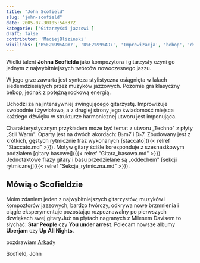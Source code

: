 ```yaml
---
title: "John Scofield"
slug: "john-scofield"
date: 2005-07-30T05:54:37Z
kategorie: ['Gitarzyści jazzowi']
draft: false
contributor: 'MaciejBlizinski'
wikilinks: ['B%E2%99%ADm7', 'D%E2%99%AD7', 'Improwizacja', 'bebop', 'd%C5%BAwi%C4%99k', 'gitara_basowa', 'jazz', 'rock', 'schemat_harmoniczny', 'sekcja_rytmiczna', 'staccato', 'swingowanie']
---
```

Wielki talent **Johna Scofielda** jako kompozytora i gita­rzysty czyni
go jednym z najwybitniejszych twórców nowoczesnego
jazzu<!-- link nie odnosił się do niczego: 'John Scofield' (PosixPath('John_Scofield.md')) links to 'jazz' (PosixPath('/no/path/exists')) and that does not exist -->.

W jego grze zawarta jest synteza stylistyczna osiągnięta w lalach
siedemdziesiątych przez muzyków jazzowych. Pozornie gra klasyczny
bebop<!-- link nie odnosił się do niczego: 'John Scofield' (PosixPath('John_Scofield.md')) links to 'bebop' (PosixPath('/no/path/exists')) and that does not exist -->, jednak z potężną rockową<!-- link nie odnosił się do niczego: 'John Scofield' (PosixPath('John_Scofield.md')) links to 'rock' (PosixPath('/no/path/exists')) and that does not exist -->
energią.

Uchodzi za najintensywniej swingującego<!-- link nie odnosił się do niczego: 'John Scofield' (PosixPath('John_Scofield.md')) links to 'swingowanie' (PosixPath('/no/path/exists')) and that does not exist -->
gitarzystę. Improwizuje<!-- link nie odnosił się do niczego: 'John Scofield' (PosixPath('John_Scofield.md')) links to 'Improwizacja' (PosixPath('/no/path/exists')) and that does not exist --> swobodnie i
żywiołowo, a z drugiej strony jego świadomość miejsca każdego
dźwięku<!-- link nie odnosił się do niczego: 'John Scofield' (PosixPath('John_Scofield.md')) links to 'dźwięk' (PosixPath('/no/path/exists')) and that does not exist --> w strukturze
harmonicznej<!-- link nie odnosił się do niczego: 'John Scofield' (PosixPath('John_Scofield.md')) links to 'schemat_harmoniczny' (PosixPath('/no/path/exists')) and that does not exist --> utworu jest imponująca.

Charakterystycznym przykładem może być temat z utworu „Techno" z płyty
„Still Warm". Oparty jest na dwóch akordach: B♭m7<!-- link nie odnosił się do niczego: 'John Scofield' (PosixPath('John_Scofield.md')) links to 'B♭m7' (PosixPath('/no/path/exists')) and that does not exist --> i
D♭7<!-- link nie odnosił się do niczego: 'John Scofield' (PosixPath('John_Scofield.md')) links to 'D♭7' (PosixPath('/no/path/exists')) and that does not exist -->. Zbudowany jest z krótkich, gęstych rytmicznie
fraz wykonanych [staccato]({{< relref "Staccato.md" >}}). Motyw gi­tary ściśle
koresponduje z szesnastkowym podziałem [gi­tary
basowej]({{< relref "Gitara_basowa.md" >}}). Jednotaktowe frazy gitary i basu
przedzielane są „oddechem" [sekcji
rytmicznej]({{< relref "Sekcja_rytmiczna.md" >}}).

## Mówią o Scofieldzie

Moim zdaniem jeden z najwybitniejszych gitarzystów, muzyków i
kompoztorów jazzowych, bardzo twórczy, odkrywa nowe brzmnienia i ciągle
eksperymentuje pozostając rozpoznawalny po pierwszych dzwiękach swej
gitary.Już na płytach nagranych z Milesem Davisem to słychać: **Star
People** czy **You under arrest**. Polecam nowsze albumy **Uberjam** czy
**Up All Nights**.

pozdrawiam
[Arkady](http://www.arkadymichalik.republika.pl)

Scofield, John<!-- link nie odnosił się do niczego: 'John Scofield' (PosixPath('John_Scofield.md')) links to 'kategoria:gitarzyści_jazzowi' (PosixPath('/no/path/exists')) and that does not exist -->
